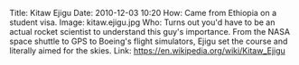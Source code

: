 Title: Kitaw Ejigu
Date: 2010-12-03 10:20
How: Came from Ethiopia on a student visa.
Image: kitaw.ejigu.jpg
Who: Turns out you'd have to be an actual rocket scientist to understand this guy's importance. From the NASA space shuttle to GPS to Boeing's flight simulators, Ejigu set the course and literally aimed for the skies.
Link: https://en.wikipedia.org/wiki/Kitaw_Ejigu
